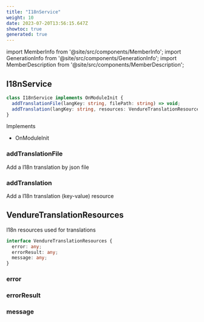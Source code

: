 ```yaml
---
title: "I18nService"
weight: 10
date: 2023-07-20T13:56:15.647Z
showtoc: true
generated: true
---
```

<!-- This file was generated from the Vendure source. Do not modify. Instead, re-run the "docs:build" script -->
import MemberInfo from '@site/src/components/MemberInfo';
import GenerationInfo from '@site/src/components/GenerationInfo';
import MemberDescription from '@site/src/components/MemberDescription';


## I18nService

<GenerationInfo sourceFile="packages/core/src/i18n/i18n.service.ts" sourceLine="44" packageName="@vendure/core" />



```ts title="Signature"
class I18nService implements OnModuleInit {
  addTranslationFile(langKey: string, filePath: string) => void;
  addTranslation(langKey: string, resources: VendureTranslationResources | any) => void;
}
```
Implements

 * OnModuleInit



### addTranslationFile

<MemberInfo kind="method" type="(langKey: string, filePath: string) => void"   />

Add a I18n translation by json file
### addTranslation

<MemberInfo kind="method" type="(langKey: string, resources: <a href='/typescript-api/common/i18n-service#venduretranslationresources'>VendureTranslationResources</a> | any) => void"   />

Add a I18n translation (key-value) resource


## VendureTranslationResources

<GenerationInfo sourceFile="packages/core/src/i18n/i18n.service.ts" sourceLine="24" packageName="@vendure/core" />

I18n resources used for translations

```ts title="Signature"
interface VendureTranslationResources {
  error: any;
  errorResult: any;
  message: any;
}
```

### error

<MemberInfo kind="property" type="any"   />


### errorResult

<MemberInfo kind="property" type="any"   />


### message

<MemberInfo kind="property" type="any"   />


